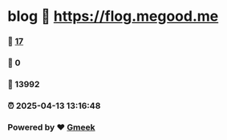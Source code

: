 # blog :link: https://flog.megood.me 
### :page_facing_up: [17](https://flog.megood.me/tag.html) 
### :speech_balloon: 0 
### :hibiscus: 13992 
### :alarm_clock: 2025-04-13 13:16:48 
### Powered by :heart: [Gmeek](https://github.com/Meekdai/Gmeek)
